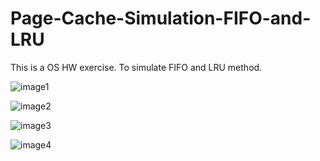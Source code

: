 # Page-Cache-Simulation-FIFO-and-LRU
This is a OS HW exercise. To simulate FIFO and LRU method.

![image1](http://i.imgur.com/u4VsEDp.png)

![image2](http://i.imgur.com/2CiCJJH.png)

![image3](http://i.imgur.com/GHZpotT.png)

![image4](http://i.imgur.com/BmrGnmV.png)
